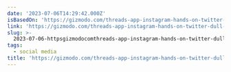 ```yaml
---
date: '2023-07-06T14:29:42.000Z'
isBasedOn: 'https://gizmodo.com/threads-app-instagram-hands-on-twitter-dull-1850607543'
link: 'https://gizmodo.com/threads-app-instagram-hands-on-twitter-dull-1850607543'
slug: >-
  2023-07-06-httpsgizmodocomthreads-app-instagram-hands-on-twitter-dull-1850607543
tags:
  - social media
title: 'https://gizmodo.com/threads-app-instagram-hands-on-twitter-dull-1850607543'
---
```


